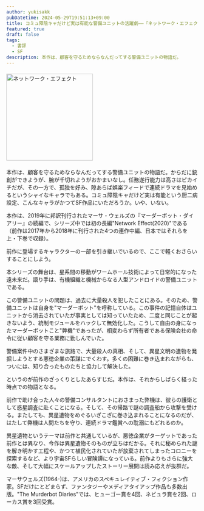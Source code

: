 ```yaml
---
author: yukisakk
pubDatetime: 2024-05-29T19:51:13+09:00
title: コミュ障陰キャだけど実は有能な警備ユニットの活躍劇——『ネットワーク・エフェクト』
featured: true
draft: false
tags:
  - 書評
  - SF
description: 本作は、顧客を守るためならなんだってする警備ユニットの物語だ。
---
```


<div style="margin: 20px 0">
<a href="https://www.amazon.co.jp/dp/4488780032/ref=nosim?tag=revbooks084-22" class="inline-block" style="margin: 0; padding: 0; border-width: 0;">     
<img src="https://images-na.ssl-images-amazon.com/images/P/4488780032.09.LZZZZZZZ.jpg" alt="ネットワーク・エフェクト" style="width: 228px; height: auto; border-radius: 0; margin: 0; padding: 0;"> 
</a>
</div>

本作は、顧客を守るためならなんだってする警備ユニットの物語だ。からだに銃創ができようが、腕が千切れようがおかまいなし。任務遂行能力は高さはピカイチだが、その一方で、孤独を好み、隙あらば娯楽フィードで連続ドラマを見始めるというシャイなキャラでもある。コミュ障陰キャだけど実は有能という厨二病設定、こんなキャラがかつてSF作品にいただろうか。いや、いない。

本作は、2019年に邦訳刊行されたマーサ・ウェルズの『マーダーボット・ダイアリー』の続編で、シリーズ中では初の長編"Network Effect(2020)"である（前作は2017年から2018年に刊行された4つの連作中編、日本ではそれらを上・下巻で収録）。

前作に登場するキャラクターの一部を引き継いでいるので、ここで軽くおさらいすることにしよう。

本シリーズの舞台は、星系間の移動がワームホール技術によって日常的になった遠未来だ。語り手は、有機組織と機械からなる人型アンドロイドの警備ユニットである。

この警備ユニットの問題は、過去に大量殺人を犯したことにある。そのため、警備ユニットは自身を"マーダーボット"を呼称している。この事件の記憶自体はユニットから消去されていたが事実としては知っていたため、二度と同じことが起きないよう、統制モジュールをハックして無効化した。こうして自由の身になったマーダーボットこと"弊機"であったが、相変わらず所有者である保険会社の命令に従い顧客を守る業務に勤しんでいた。

警備案件中のさまざまな旅路で、大量殺人の真相、そして、異星文明の遺物を発掘しようとする悪徳企業の策謀にでくわす。多くの困難に巻き込まれながらも、ついには、知り合ったものたちと協力して解決した。

というのが前作のざっくりとしたあらすじだ。本作は、それからしばらく経った時点での物語となる。

前作で助け合った人々の警備コンサルタントにおさまった弊機は、彼らの護衛として惑星調査に赴くことになる。そして、その帰路で謎の調査船から攻撃を受ける。またしても、異星遺物をめぐるいざこざに巻き込まれることになるのだが、はたして弊機は人間たちを守り、連続ドラマ鑑賞への耽溺にもどれるのか。

異星遺物というテーマは前作と共通しているが、悪徳企業がターゲットであった前作とは異なり、今作は異星遺物そのものが立ちはだかる。それに秘められた謎を解き明かす工程や、かつて植民化されていたが放棄されてしまったコロニーを探索するなど、より宇宙SFらしい冒険譚になっている。前作よりもさらに強大な敵、そして大幅にスケールアップしたストーリー展開は読み応えが抜群だ。

マーサウェルズ(1964-)は、アメリカのスペキュレイティブ・フィクション作家。SFだけにとどまらず、ファンタジーやメディアタイアップ作品も多数出版。"The Murderbot Diaries"では、ヒューゴー賞を4回、ネビュラ賞を2回、ローカス賞を3回受賞。
